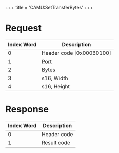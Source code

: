 +++
title = 'CAMU:SetTransferBytes'
+++

# Request

| Index Word | Description                             |
|------------|-----------------------------------------|
| 0          | Header code \[0x000B0100\]              |
| 1          | [Port](Camera_Services#Port "wikilink") |
| 2          | Bytes                                   |
| 3          | s16, Width                              |
| 4          | s16, Height                             |

# Response

| Index Word | Description |
|------------|-------------|
| 0          | Header code |
| 1          | Result code |